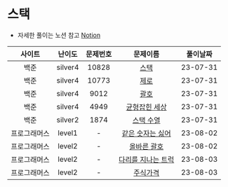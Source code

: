 # 스택

- 자세한 풀이는 노션 참고
[Notion](https://xxjo053.notion.site/xxjo053/de21b1d40087438b9126682f6bc5f8ba)

| 사이트 | 난이도  | 문제번호 | 문제이름 | 풀이날짜 |
|:--:| :-----: | :---: | :---------: | :---: |
| 백준 | silver4 | 10828 | <a href="https://www.acmicpc.net/problem/10828" target="_blank">스택</a> | 23-07-31 |
| 백준 | silver4 | 10773 | <a href="https://www.acmicpc.net/problem/10773" target="_blank">제로</a> | 23-07-31 |
| 백준 | silver4 | 9012 | <a href="https://www.acmicpc.net/problem/9012" target="_blank">괄호</a> | 23-07-31 |
| 백준 | silver4 | 4949 | <a href="https://www.acmicpc.net/problem/4949" target="_blank">균형잡힌 세상</a> | 23-07-31 |
| 백준 | silver2 | 1874 | <a href="https://www.acmicpc.net/problem/1874" target="_blank">스택 수열</a> | 23-07-31 |
| 프로그래머스 | level1 | - | <a href="https://school.programmers.co.kr/learn/courses/30/lessons/12906" target="_blank">같은 숫자는 싫어</a> | 23-08-02 |
| 프로그래머스 | level2 | - | <a href="https://school.programmers.co.kr/learn/courses/30/lessons/12909" target="_blank">올바른 괄호</a> | 23-08-02 |
| 프로그래머스 | level2 | - | <a href="https://school.programmers.co.kr/learn/courses/30/lessons/42583" target="_blank">다리를 지나는 트럭</a> | 23-08-03 |
| 프로그래머스 | level2 | - | <a href="https://school.programmers.co.kr/learn/courses/30/lessons/42584" target="_blank">주식가격</a> | 23-08-03 |
 
